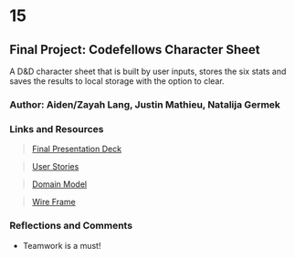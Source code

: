 # 15

## Final Project: Codefellows Character Sheet

A D&D character sheet that is built by user inputs, stores the six stats and saves the results to local storage with the option to clear. 

### Author: Aiden/Zayah Lang, Justin Mathieu,  Natalija Germek

### Links and Resources
>[Final Presentation Deck](https://docs.google.com/presentation/d/17xOtmu09rdLu9oiC5bMPpU_ofmGuOGwQF210Mpj15LQ/edit?usp=sharing)

>[User Stories](https://github.com/ZayahPapaya/simplified-character-sheet/issues/14)

>[Domain Model](img/domainModel.png)

>[Wire Frame](img/Character%20Sheet%20Wireframe.png)

### Reflections and Comments

- Teamwork is a must!
